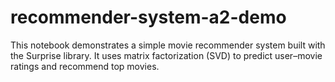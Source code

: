 # recommender-system-a2-demo
This notebook demonstrates a simple movie recommender system built with the Surprise library. It uses matrix factorization (SVD) to predict user–movie ratings and recommend top movies.
